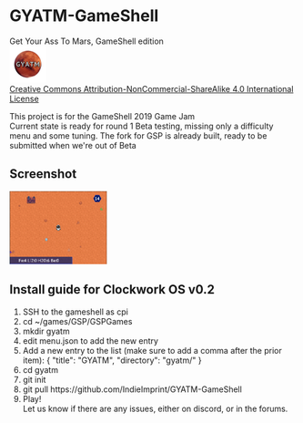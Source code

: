 # GYATM-GameShell
Get Your Ass To Mars, GameShell edition
<br />
<img src="https://github.com/IndieImprint/GYATM-GameShell/blob/master/assets/GYATM-icon.png" height="64"/>
<br />
<a rel="license" href="http://creativecommons.org/licenses/by-nc-sa/4.0/">Creative Commons Attribution-NonCommercial-ShareAlike 4.0 International License</a>

<p>This project is for the GameShell 2019 Game Jam<br />
Current state is ready for round 1 Beta testing, missing only a difficulty menu and some tuning. The fork for GSP is already built, ready to be submitted when we're out of Beta</p>

## Screenshot
<img src="https://github.com/IndieImprint/GYATM-GameShell/blob/master/thumbnail.PNG" height="128" />

## Install guide for Clockwork OS v0.2
<ol>
  <li>SSH to the gameshell as cpi</li>
  <li>cd ~/games/GSP/GSPGames</li>
  <li>mkdir gyatm</li>
  <li>edit menu.json to add the new entry</li>
  <li>Add a new entry to the list (make sure to add a comma after the prior item): 
    {
         "title": "GYATM",
         "directory": "gyatm/"
    }
  </li>
  <li>cd gyatm</li>
  <li>git init</li>
  <li>git pull https://github.com/IndieImprint/GYATM-GameShell</li>
  <li> Play! </li
</ol>
Let us know if there are any issues, either on discord, or in the forums. 
